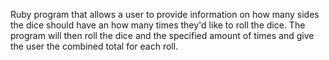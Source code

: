 Ruby program that allows a user to provide information on how many sides the dice should have an how many times they'd like to roll the dice. The program will then roll the dice and the specified amount of times and give the user the combined total for each roll. 
